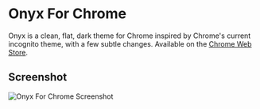 # Onyx For Chrome
Onyx is a clean, flat, dark theme for Chrome inspired by Chrome's current incognito theme, with a few subtle changes.  Available on the [Chrome Web Store](https://chrome.google.com/webstore/detail/onyx-for-chrome/fohknakkllinmpghpeeehagkohigihcm).

## Screenshot
![Onyx For Chrome Screenshot]()
